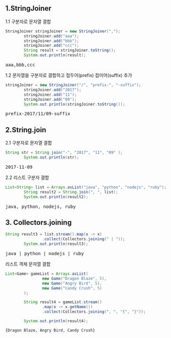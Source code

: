 ## 1.StringJoiner 

1.1 구분자로 문자열 결합

```java
StringJoiner stringJoiner = new StringJoiner(",");
        stringJoiner.add("aaa");
        stringJoiner.add("bbb");
        stringJoiner.add("ccc");
        String result = stringJoiner.toString();
        System.out.println(result);
``` 
<pre>
aaa,bbb,ccc
</pre>

1.2 문자열을 구분자로 결합하고 접두어(prefix) 접미어(suffix) 추가
```java
stringJoiner = new StringJoiner("/", "prefix-", "-suffix");
        stringJoiner.add("2017");
        stringJoiner.add("11");
        stringJoiner.add("09");
        System.out.println(stringJoiner.toString());
```
<pre>
prefix-2017/11/09-suffix
</pre>

## 2.String.join

2.1 구분자로 문자열 결합 

```java
String str = String.join("-", "2017", "11", "09" );
        System.out.println(str);
```
<pre>
2017-11-09
</pre>

2.2 리스트 구분자 결합
```java
List<String> list = Arrays.asList("java", "python", "nodejs", "ruby");  
        String result2 = String.join(", ", list);
        System.out.println(result2);
```
<pre>
java, python, nodejs, ruby
</pre>

## 3. Collectors.joining

```java
String result3 = list.stream().map(x -> x)
                .collect(Collectors.joining(" | "));
        System.out.println(result3);
```
<pre>
java | python | nodejs | ruby
</pre>

리스트 객체 문자열 결합
```java
List<Game> gameList = Arrays.asList(
                new Game("Dragon Blaze", 5),
                new Game("Angry Bird", 5),
                new Game("Candy Crush", 5)
        );

        String result4 = gameList.stream()
                .map(x -> x.getName())
                .collect(Collectors.joining(", ", "{", "}"));

        System.out.println(result4);
```
```diff
{Dragon Blaze, Angry Bird, Candy Crush}
```